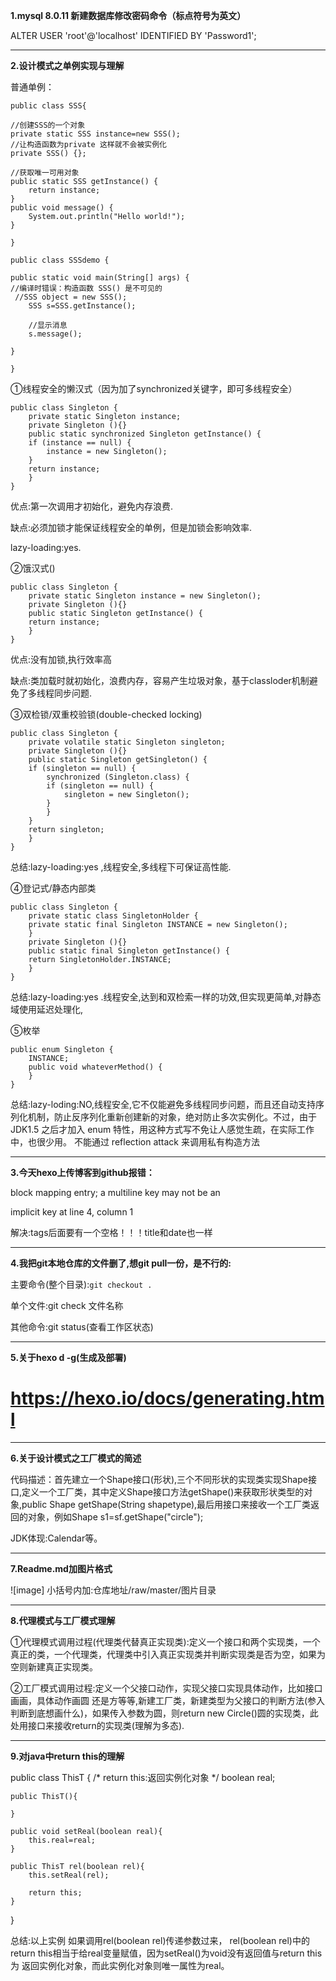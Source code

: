 **1.mysql 8.0.11 新建数据库修改密码命令（标点符号为英文）**

ALTER USER 'root'@'localhost' IDENTIFIED BY 'Password1';

*****

**2.设计模式之单例实现与理解**

普通单例：

`public class SSS{`

	//创建SSS的一个对象
	private static SSS instance=new SSS();
	//让构造函数为private 这样就不会被实例化
	private SSS() {};
	
	//获取唯一可用对象
	public static SSS getInstance() {
		return instance;	
	}
	public void message() {
		System.out.println("Hello world!");
	}

`}`

`public class SSSdemo {`

	public static void main(String[] args) {
	//编译时错误：构造函数 SSS() 是不可见的
	 //SSS object = new SSS();
		SSS s=SSS.getInstance();
		
		//显示消息
		s.message();		
	
	}

`}`

①线程安全的懒汉式（因为加了synchronized关键字，即可多线程安全）

```
public class Singleton {  
    private static Singleton instance;  
    private Singleton (){}  
    public static synchronized Singleton getInstance() {  
    if (instance == null) {  
        instance = new Singleton();  
    }  
    return instance;  
    }  
} 
```

优点:第一次调用才初始化，避免内存浪费.

缺点:必须加锁才能保证线程安全的单例，但是加锁会影响效率.

lazy-loading:yes.

②饿汉式()

```
public class Singleton {  
    private static Singleton instance = new Singleton();  
    private Singleton (){}  
    public static Singleton getInstance() {  
    return instance;  
    }  
}  
```

优点:没有加锁,执行效率高

缺点:类加载时就初始化，浪费内存，容易产生垃圾对象，基于classloder机制避免了多线程同步问题.

③双检锁/双重校验锁(double-checked locking)

```
public class Singleton {  
    private volatile static Singleton singleton;  
    private Singleton (){}  
    public static Singleton getSingleton() {  
    if (singleton == null) {  
        synchronized (Singleton.class) {  
        if (singleton == null) {  
            singleton = new Singleton();  
        }  
        }  
    }  
    return singleton;  
    }  
}  
```

总结:lazy-loading:yes ,线程安全,多线程下可保证高性能.



④登记式/静态内部类

```
public class Singleton {  
    private static class SingletonHolder {  
    private static final Singleton INSTANCE = new Singleton();  
    }  
    private Singleton (){}  
    public static final Singleton getInstance() {  
    return SingletonHolder.INSTANCE;  
    }  
}   
```

总结:lazy-loading:yes .线程安全,达到和双检索一样的功效,但实现更简单,对静态域使用延迟处理化,

⑤枚举

```
public enum Singleton {  
    INSTANCE;  
    public void whateverMethod() {  
    }  
}  
```

总结:lazy-loding:NO,线程安全,它不仅能避免多线程同步问题，而且还自动支持序列化机制，防止反序列化重新创建新的对象，绝对防止多次实例化。不过，由于 JDK1.5 之后才加入 enum 特性，用这种方式写不免让人感觉生疏，在实际工作中，也很少用。
不能通过 reflection attack 来调用私有构造方法

******

**3.今天hexo上传博客到github报错：**

  block mapping entry; a multiline key may not be an 

  implicit key at line 4, column 1

解决:tags后面要有一个空格！！！title和date也一样

*****

**4.我把git本地仓库的文件删了,想git pull一份，是不行的:**

主要命令(整个目录):`git checkout .`

单个文件:git check 文件名称

其他命令:git status(查看工作区状态) 

***********

**5.关于hexo d -g(生成及部署)**

https://hexo.io/docs/generating.html
=======

*********************************

**6.关于设计模式之工厂模式的简述**

代码描述：首先建立一个Shape接口(形状),三个不同形状的实现类实现Shape接口,定义一个工厂类，其中定义Shape接口方法getShape()来获取形状类型的对象,public Shape getShape(String shapetype),最后用接口来接收一个工厂类返回的对象，例如Shape s1=sf.getShape("circle");

JDK体现:Calendar等。

*********************************

**7.Readme.md加图片格式**

![image] 小括号内加:仓库地址/raw/master/图片目录

*********************************

**8.代理模式与工厂模式理解**

①代理模式调用过程(代理类代替真正实现类):定义一个接口和两个实现类，一个真正的类，一个代理类，代理类中引入真正实现类并判断实现类是否为空，如果为空则新建真正实现类。

②工厂模式调用过程:定义一个父接口动作，实现父接口实现具体动作，比如接口画画，具体动作画圆 还是方等等,新建工厂类，新建类型为父接口的判断方法(参入判断到底想画什么)，如果传入参数为圆，则return new Circle()圆的实现类，此处用接口来接收return的实现类(理解为多态).

*********************************

**9.对java中return this的理解**

public class ThisT {
    /*
    return this:返回实例化对象
     */
    boolean real;

    public ThisT(){

    }

    public void setReal(boolean real){
        this.real=real;
    }

    public ThisT rel(boolean rel){
        this.setReal(rel);

        return this;
    }


}

总结:以上实例 如果调用rel(boolean rel)传递参数过来， rel(boolean rel)中的return this相当于给real变量赋值，因为setReal()为void没有返回值与return this 为 返回实例化对象，而此实例化对象则唯一属性为real。

 
